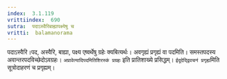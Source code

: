 ```yaml
---
index:  3.1.119
vrittiindex:  690
sutra:  पदाऽस्वैरिबाह्यापक्ष्येषु च
vritti:  balamanorama 
---
```


पदाऽस्वैरि।पद, अस्वैरि, बाह्या, पक्ष्य एष्वर्थेषु ग्रहेः क्यबित्यर्थः। अवगृह्यं प्रगृह्यं वा पदमिति। समस्तपदस्य अवान्तरपदविच्छेदोऽवग्रहः। `अप्रावेत्यादिपदमितिशिरस्कं प्रग्रहः` इति प्रातिशाख्ये प्रसिद्धम्। `ईदूदेद्द्विवचनं प्रगृह्य`मिति सूत्रोदाहरणं च प्रगृह्यम्। 

